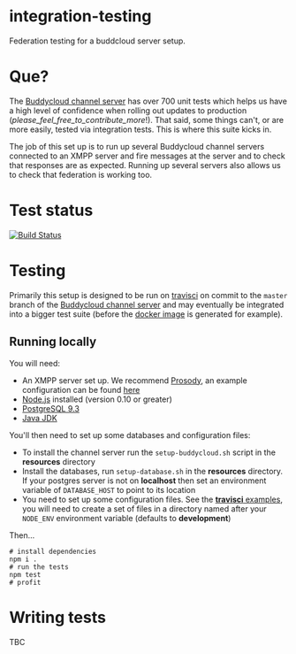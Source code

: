 integration-testing
===================

Federation testing for a buddcloud server setup.

# Que?

The [Buddycloud channel server](https://github.com/buddycloud/buddycloud-server-java.git) has over 700 unit tests which helps us have a high level of confidence when rolling out updates to production (_please_feel_free_to_contribute_more_!). That said, some things can't, or are more easily, tested via integration tests. This is where this suite kicks in.

The job of this set up is to run up several Buddycloud channel servers connected to an XMPP server and fire messages at the server and to check that responses are as expected. Running up several servers also allows us to check that federation is working too.

# Test status

[![Build Status](https://travis-ci.org/buddycloud/integration-testing.svg?branch=master)](https://travis-ci.org/buddycloud/integration-testing)

# Testing

Primarily this setup is designed to be run on [travisci](http://travis-ci.org) on commit to the `master` branch of the [Buddycloud channel server](https://github.com/buddycloud/buddycloud-server-java.git) and may eventually be integrated into a bigger test suite (before the [docker image](https://registry.hub.docker.com/u/buddycloud/channel-server/) is generated for example).

## Running locally

You will need:

* An XMPP server set up. We recommend [Prosody](http://prosody.im), an example configuration can be found [here](https://github.com/buddycloud/integration-testing/blob/master/resources/prosody.cfg.lua)
* [Node.js](http://nodejs.org/) installed (version 0.10 or greater)
* [PostgreSQL 9.3](http://www.postgresql.org/)
* [Java JDK](http://openjdk.java.net/)

You'll then need to set up some databases and configuration files:

* To install the channel server run the `setup-buddycloud.sh` script in the __resources__ directory
* Install the databases, run `setup-database.sh` in the __resources__ directory. If your postgres server is not on **localhost** then set an environment variable of `DATABASE_HOST` to point to its location
* You need to set up some configuration files. See the [**travisci** examples](https://github.com/buddycloud/integration-testing/tree/master/resources/configuration/travisci), you will need to create a set of files in a directory named after your `NODE_ENV` environment variable (defaults to __development__)

Then...

```
# install dependencies
npm i .
# run the tests
npm test
# profit
```

# Writing tests

TBC